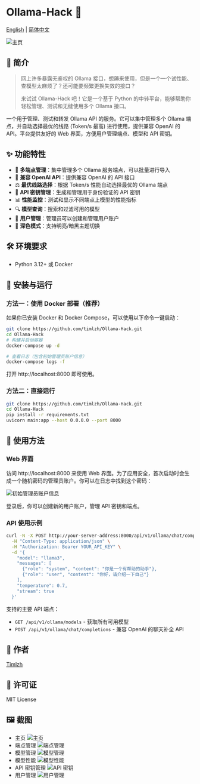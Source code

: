 # Ollama-Hack 🚀

[English](README.EN.md) | [简体中文](README.md)

![主页](./assets/index.png)

## 📖 简介

> 网上许多暴露无鉴权的 Ollama 接口，想薅来使用，但是一个一个试性能、查模型太麻烦了？还可能要频繁更换失效的接口？
>
> 来试试 Ollama-Hack 吧！它是一个基于 Python 的中转平台，能够帮助你轻松管理、测试和无缝使用多个 Ollama 接口。

一个用于管理、测试和转发 Ollama API 的服务。它可以集中管理多个 Ollama 端点，并自动选择最优的线路 (Token/s 最高) 进行使用，提供兼容 OpenAI 的 API。平台提供友好的 Web 界面，方便用户管理端点、模型和 API 密钥。

## ✨ 功能特性

-   🔄 **多端点管理**：集中管理多个 Ollama 服务端点，可以批量进行导入
-   🧩 **兼容 OpenAI API**：提供兼容 OpenAI 的 API 接口
-   ⚖️ **最优线路选择**：根据 Token/s 性能自动选择最优的 Ollama 端点
-   🔑 **API 密钥管理**：生成和管理用于身份验证的 API 密钥
-   📊 **性能监控**：测试和显示不同端点上模型的性能指标
-   🔍 **模型查询**：搜索和过滤可用的模型
-   🔐 **用户管理**：管理员可以创建和管理用户账户
-   🌙 **深色模式**：支持明亮/暗黑主题切换

## 🛠️ 环境要求

-   Python 3.12+ 或 Docker

## 🚀 安装与运行

### 方法一：使用 Docker 部署（推荐）

如果你已安装 Docker 和 Docker Compose，可以使用以下命令一键启动：

```bash
git clone https://github.com/timlzh/Ollama-Hack.git
cd Ollama-Hack
# 构建并启动容器
docker-compose up -d

# 查看日志（包含初始管理员账户信息）
docker-compose logs -f
```

打开 http://localhost:8000 即可使用。

### 方法二：直接运行

```bash
git clone https://github.com/timlzh/Ollama-Hack.git
cd Ollama-Hack
pip install -r requirements.txt
uvicorn main:app --host 0.0.0.0 --port 8000
```

## 📝 使用方法

### Web 界面

访问 http://localhost:8000 来使用 Web 界面。为了应用安全，首次启动时会生成一个随机密码的管理员账户。你可以在日志中找到这个密码：

![初始管理员账户信息](./assets/password.png)

登录后，你可以创建新的用户账户，管理 API 密钥和端点。

### API 使用示例

```bash
curl -N -X POST http://your-server-address:8000/api/v1/ollama/chat/completions \
  -H "Content-Type: application/json" \
  -H "Authorization: Bearer YOUR_API_KEY" \
  -d '{
    "model": "llama3",
    "messages": [
      {"role": "system", "content": "你是一个有帮助的助手"},
      {"role": "user", "content": "你好，请介绍一下自己"}
    ],
    "temperature": 0.7,
    "stream": true
  }'
```

支持的主要 API 端点：

-   `GET /api/v1/ollama/models` - 获取所有可用模型
-   `POST /api/v1/ollama/chat/completions` - 兼容 OpenAI 的聊天补全 API

## 👤 作者

[Timlzh](https://github.com/timlzh)

## 📜 许可证

MIT License

## 🖼️ 截图

-   主页
    ![主页](./assets/index.png)
-   端点管理
    ![端点管理](./assets/endpoints.png)
-   模型管理
    ![模型管理](./assets/models.png)
-   模型性能
    ![模型性能](./assets/model_performance.png)
-   API 密钥管理
    ![API 密钥](./assets/api-key.png)
-   用户管理
    ![用户管理](./assets/user.png)

